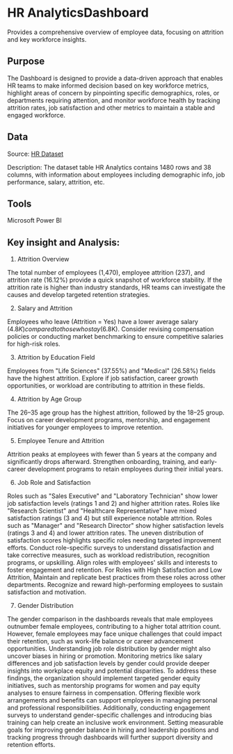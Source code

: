 # HR AnalyticsDashboard
Provides a comprehensive overview of employee data, focusing on attrition and key workforce insights.

## Purpose
The Dashboard is designed to provide a data-driven approach that enables HR teams to make informed decision based on key workforce metrics, highlight areas of concern by pinpointing specific demographics, roles, or departments requiring attention, and monitor workforce health by tracking attrition rates, job satisfaction and other metrics to maintain a stable and engaged workforce.

## Data
Source: <a href="https://github.com/aulifiafarisa/HRAnalytics_Dashboard/blob/5ca88650a7965dc78ece3547a8398f31c766e3b2/HR_Analytics.csv"> HR Dataset</a>

Description: The dataset table HR Analytics contains 1480 rows and 38 columns, with information about employees including demographic info, job performance, salary, attrition, etc.

## Tools
Microsoft Power BI

## Key insight and Analysis:

1. Attrition Overview

The total number of employees (1,470), employee attrition (237), and attrition rate (16.12%) provide a quick snapshot of workforce stability. If the attrition rate is higher than industry standards, HR teams can investigate the causes and develop targeted retention strategies.

2. Salary and Attrition

Employees who leave (Attrition = Yes) have a lower average salary ($4.8K) compared to those who stay ($6.8K). Consider revising compensation policies or conducting market benchmarking to ensure competitive salaries for high-risk roles.

3. Attrition by Education Field

Employees from "Life Sciences" (37.55%) and "Medical" (26.58%) fields have the highest attrition. Explore if job satisfaction, career growth opportunities, or workload are contributing to attrition in these fields.

4. Attrition by Age Group

The 26–35 age group has the highest attrition, followed by the 18–25 group. Focus on career development programs, mentorship, and engagement initiatives for younger employees to improve retention.

5. Employee Tenure and Attrition

Attrition peaks at employees with fewer than 5 years at the company and significantly drops afterward. Strengthen onboarding, training, and early-career development programs to retain employees during their initial years.

6. Job Role and Satisfaction

Roles such as "Sales Executive" and "Laboratory Technician" show lower job satisfaction levels (ratings 1 and 2) and higher attrition rates. Roles like "Research Scientist" and "Healthcare Representative" have mixed satisfaction ratings (3 and 4) but still experience notable attrition. Roles such as "Manager" and "Research Director" show higher satisfaction levels (ratings 3 and 4) and lower attrition rates. The uneven distribution of satisfaction scores highlights specific roles needing targeted improvement efforts.
Conduct role-specific surveys to understand dissatisfaction and take corrective measures, such as workload redistribution, recognition programs, or upskilling. Align roles with employees' skills and interests to foster engagement and retention. For Roles with High Satisfaction and Low Attrition, Maintain and replicate best practices from these roles across other departments. Recognize and reward high-performing employees to sustain satisfaction and motivation.

7. Gender Distribution

The gender comparison in the dashboards reveals that male employees  outnumber female employees, contributing to a higher total attrition count. However, female employees may face unique challenges that could impact their retention, such as work-life balance or career advancement opportunities. Understanding job role distribution by gender might also uncover biases in hiring or promotion. Monitoring metrics like salary differences and job satisfaction levels by gender could provide deeper insights into workplace equity and potential disparities.
To address these findings, the organization should implement targeted gender equity initiatives, such as mentorship programs for women and pay equity analyses to ensure fairness in compensation. Offering flexible work arrangements and benefits can support employees in managing personal and professional responsibilities. Additionally, conducting engagement surveys to understand gender-specific challenges and introducing bias training can help create an inclusive work environment. Setting measurable goals for improving gender balance in hiring and leadership positions and tracking progress through dashboards will further support diversity and retention efforts.







